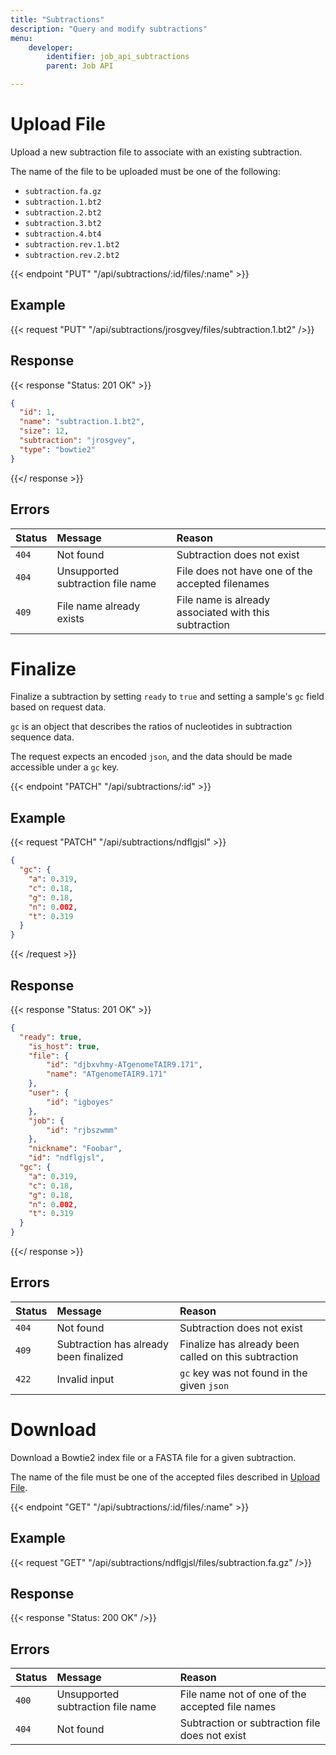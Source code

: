 ```yaml
---
title: "Subtractions"
description: "Query and modify subtractions"
menu:
    developer:
        identifier: job_api_subtractions
        parent: Job API

---
```


# Upload File

Upload a new subtraction file to associate with an existing subtraction.

The name of the file to be uploaded must be one of the following:
* `subtraction.fa.gz`
* `subtraction.1.bt2`
* `subtraction.2.bt2`
* `subtraction.3.bt2`
* `subtraction.4.bt4`
* `subtraction.rev.1.bt2`
* `subtraction.rev.2.bt2`

{{< endpoint "PUT" "/api/subtractions/:id/files/:name" >}}

## Example

{{< request "PUT" "/api/subtractions/jrosgvey/files/subtraction.1.bt2" />}}

## Response

{{< response "Status: 201 OK" >}}
```json
{
  "id": 1,
  "name": "subtraction.1.bt2",
  "size": 12,
  "subtraction": "jrosgvey",
  "type": "bowtie2"
}
```
{{</ response >}}

## Errors

 Status | Message                            | Reason                                                                 |
| :----- | :---------------------------------| :----------------------------------------------------------------------|
| `404`  | Not found                         | Subtraction does not exist                                             |
| `404`  | Unsupported subtraction file name | File does not have one of the accepted filenames                       |
| `409`  | File name already exists          | File name is already associated with this subtraction                  |


# Finalize

Finalize a subtraction by setting `ready` to `true` and setting a sample's `gc` field based on request data.

`gc` is an object that describes the ratios of nucleotides in subtraction sequence data.

The request expects an encoded `json`, and the data should be made accessible under a `gc` key.

{{< endpoint "PATCH" "/api/subtractions/:id" >}}

## Example

{{< request "PATCH" "/api/subtractions/ndflgjsl" >}}
```json
{
  "gc": {
    "a": 0.319,
    "c": 0.18,
    "g": 0.18,
    "n": 0.002,
    "t": 0.319
  }
}
```
{{< /request >}}

## Response

{{< response "Status: 201 OK" >}}
```json
{
  "ready": true,
	"is_host": true,
	"file": {
		"id": "djbxvhmy-ATgenomeTAIR9.171",
		"name": "ATgenomeTAIR9.171"
	},
	"user": {
		"id": "igboyes"
	},
	"job": {
		"id": "rjbszwmm"
	},
	"nickname": "Foobar",
	"id": "ndflgjsl",
  "gc": {
    "a": 0.319,
    "c": 0.18,
    "g": 0.18,
    "n": 0.002,
    "t": 0.319
  }
}
```
{{</ response >}}

## Errors

 Status | Message                                 | Reason                                                                 |
| :----- | :--------------------------------------| :----------------------------------------------------------------------|
| `404`  | Not found                              | Subtraction does not exist                                             |
| `409`  | Subtraction has already been finalized | Finalize has already been called on this subtraction                   |
| `422`  | Invalid input                          | `gc` key was not found in the given `json`                             |


# Download

Download a Bowtie2 index file or a FASTA file for a given subtraction.

The name of the file must be one of the accepted files described in [Upload File](#upload-file).

{{< endpoint "GET" "/api/subtractions/:id/files/:name" >}}

## Example

{{< request "GET" "/api/subtractions/ndflgjsl/files/subtraction.fa.gz" />}}

## Response

{{< response "Status: 200 OK" />}}

## Errors

 Status | Message                                 | Reason                                          |
| :----- | :--------------------------------------| :-----------------------------------------------|
| `400`  | Unsupported subtraction file name      | File name not of one of the accepted file names |
| `404`  | Not found                              | Subtraction or subtraction file does not exist  |